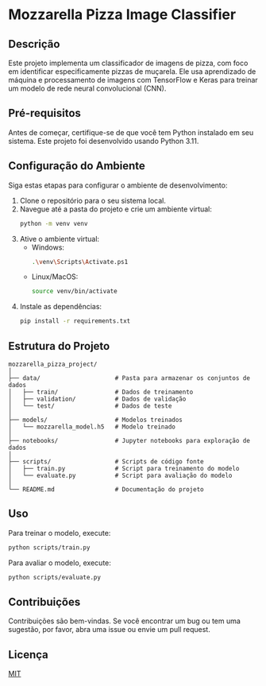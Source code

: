 # Mozzarella Pizza Image Classifier

## Descrição
Este projeto implementa um classificador de imagens de pizza, com foco em identificar especificamente pizzas de muçarela. Ele usa aprendizado de máquina e processamento de imagens com TensorFlow e Keras para treinar um modelo de rede neural convolucional (CNN).

## Pré-requisitos
Antes de começar, certifique-se de que você tem Python instalado em seu sistema. Este projeto foi desenvolvido usando Python 3.11.

## Configuração do Ambiente
Siga estas etapas para configurar o ambiente de desenvolvimento:

1. Clone o repositório para o seu sistema local.
2. Navegue até a pasta do projeto e crie um ambiente virtual:
   ```bash
   python -m venv venv
   ```
3. Ative o ambiente virtual:
   - Windows:
     ```bash
     .\venv\Scripts\Activate.ps1
     ```
   - Linux/MacOS:
     ```bash
     source venv/bin/activate
     ```
4. Instale as dependências:
   ```bash
   pip install -r requirements.txt
   ```

## Estrutura do Projeto
```
mozzarella_pizza_project/
│
├── data/                     # Pasta para armazenar os conjuntos de dados
│   ├── train/                # Dados de treinamento
│   ├── validation/           # Dados de validação
│   └── test/                 # Dados de teste
│
├── models/                   # Modelos treinados
│   └── mozzarella_model.h5   # Modelo treinado
│
├── notebooks/                # Jupyter notebooks para exploração de dados
│
├── scripts/                  # Scripts de código fonte
│   ├── train.py              # Script para treinamento do modelo
│   └── evaluate.py           # Script para avaliação do modelo
│
└── README.md                 # Documentação do projeto
```

## Uso
Para treinar o modelo, execute:
```bash
python scripts/train.py
```

Para avaliar o modelo, execute:
```bash
python scripts/evaluate.py
```

## Contribuições
Contribuições são bem-vindas. Se você encontrar um bug ou tem uma sugestão, por favor, abra uma issue ou envie um pull request.

## Licença
[MIT](https://choosealicense.com/licenses/mit/)